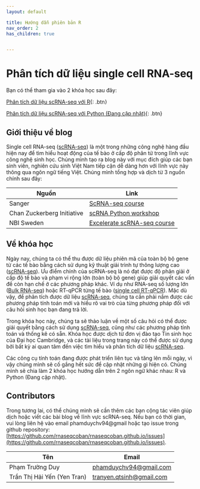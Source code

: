 ```yaml
---
layout: default

title: Hướng dẫn phiên bản R
nav_order: 2
has_children: true


---
```


# Phân tích dữ liệu single cell RNA-seq

Bạn có thể tham gia vào 2 khóa học sau đây:

[Phân tích dữ liệu scRNA-seq với R](https://rnaseqcoban.github.io/R_tutorial/setup){: .btn}

[Phân tích dữ liệu scRNA-seq với Python (Đang cập nhật)](){: .btn}

## Giới thiệu về blog

Single cell RNA-seq (<a target="_blank" href="https://rnaseqcoban.github.io/def/#scrna-seq" data-tooltip="{{site.data.dict.ScRNA_seq}}"  data-tooltip-location="top">scRNA-seq</a>) là một trong những công nghệ hàng đầu hiện nay để tìm hiểu hoạt động của tế bào ở cấp độ phân tử trong lĩnh vực công nghệ sinh học. Chúng mình tạo ra blog này với mục đích giúp các bạn sinh viên, nghiên cứu sinh Việt Nam tiếp cận dễ dàng hơn với lĩnh vực này thông qua ngôn ngữ tiếng Việt. Chúng mình tổng hợp và dịch từ 3 nguồn chính sau đây:

| Nguồn       | Link |
| ----------- | ----------- |
| Sanger| [ScRNA-seq course](https://scrnaseq-course.cog.sanger.ac.uk/website/index.html)|
| Chan Zuckerberg Initiative| [scRNA Python workshop](https://chanzuckerberg.github.io/scRNA-python-workshop/intro/about.html)|
| NBI Sweden|[Excelerate scRNA-seq course](https://nbisweden.github.io/excelerate-scRNAseq/)|


## Về khóa học

Ngày nay, chúng ta có thể thu được dữ liệu phiên mã của toàn bộ bộ gene từ các tế bào bằng cách sử dụng kỹ thuật giải trình tự thông lượng cao (<a target="_blank" href="https://rnaseqcoban.github.io/def//#scrna-seq" data-tooltip="{{site.data.dict.ScRNA_seq}}"  data-tooltip-location="top">scRNA-seq</a>). Ưu điểm chính của scRNA-seq là nó đạt được độ phân giải ở cấp độ tế bào và phạm vi rộng lớn (toàn bộ bộ gene) giúp giải quyết các vấn đề còn hạn chế ở các phương pháp khác. Ví dụ như RNA-seq số lượng lớn (<a href="https://rnaseqcoban.github.io/def/#bulk-rna-seq" data-tooltip="{{site.data.dict.Bulk_RNA_seq}}"  data-tooltip-location="top">Bulk RNA-seq</a>) hoặc RT-qPCR từng tế bào (<a href="https://rnaseqcoban.github.io/def/#single-cell-rt-qpcr" data-tooltip="{{site.data.dict.Single_cell_RT_qPCR}}"  data-tooltip-location="top">single cell RT-qPCR</a>). Mặc dù vậy, để phân tích được dữ liệu <a target="_blank" href="https://rnaseqcoban.github.io/def//#scrna-seq" data-tooltip="{{site.data.dict.ScRNA_seq}}"  data-tooltip-location="top">scRNA-seq</a>, chúng ta cần phải nắm được các phương pháp tính toán mới và hiểu rõ vai trò của từng phương pháp đối với câu hỏi sinh học bạn đang trả lời.

Trong khóa học này, chúng ta sẽ thảo luận về một số câu hỏi có thể được giải quyết bằng cách sử dụng <a target="_blank" href="https://rnaseqcoban.github.io/def//#scrna-seq" data-tooltip="{{site.data.dict.ScRNA_seq}}"  data-tooltip-location="top">scRNA-seq</a>, cũng như các phương pháp tính toán và thống kê có sẵn. Khóa học được dịch từ đơn vị đào tạo Tin sinh học của Đại học Cambridge, và các tài liệu trong trang này có thể được sử dụng bởi bất kỳ ai quan tâm đến việc tìm hiểu và phân tích dữ liệu <a target="_blank" href="https://rnaseqcoban.github.io/def//#scrna-seq" data-tooltip="{{site.data.dict.ScRNA_seq}}"  data-tooltip-location="top">scRNA-seq</a>.

Các công cụ tính toán đang được phát triển liên tục và tăng lên mỗi ngày, vì vậy chúng mình sẽ cố gắng hết sức để cập nhật những gì hiện có. Chúng mình sẽ chia làm 2 khóa học hướng dẫn trên 2 ngôn ngữ khác nhau: R và Python (Đang cập nhật).
## Contributors

Trong tương lai, có thể chúng mình sẽ cần thêm các bạn cộng tác viên giúp dịch hoặc viết các bài blog về lĩnh vực scRNA-seq. Nếu bạn có thời gian, vui lòng liên hệ vào email phamduychv94@gmail hoặc tạo issue trong github repository: [https://github.com/rnaseqcoban/rnaseqcoban.github.io/issues](https://github.com/rnaseqcoban/rnaseqcoban.github.io/issues).

| Tên       | Email |
| ----------- | ----------- |
| Phạm Trường Duy| phamduychv94@gmail.com|
| Trần Thị Hải Yến (Yen Tran)| tranyen.qtsinh@gmail.com|
